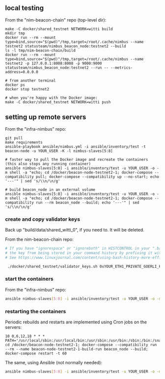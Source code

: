## local testing

From the "nim-beacon-chain" repo (top-level dir):

```text
make -C docker/shared_testnet NETWORK=witti build
mkdir tmp
docker run --rm --mount type=bind,source="$(pwd)"/tmp,target=/root/.cache/nimbus --name testnet2 statusteam/nimbus_beacon_node:testnet2 --build
ls -l tmp/nim-beacon-chain/build
docker run --rm --mount type=bind,source="$(pwd)"/tmp,target=/root/.cache/nimbus --name testnet2 -p 127.0.0.1:8008:8008 -p 9000:9000 statusteam/nimbus_beacon_node:testnet2 --run -- --metrics-address=0.0.0.0

# from another terminal
docker ps
docker stop testnet2

# when you're happy with the Docker image:
make -C docker/shared_testnet NETWORK=witti push
```

## setting up remote servers

From the "infra-nimbus" repo:

```text
git pull
make requirements
ansible-playbook ansible/nimbus.yml -i ansible/inventory/test -t beacon-node -u YOUR_USER -K -l nimbus-slaves[5:8]

# faster way to pull the Docker image and recreate the containers (this also stops any running container)
ansible nimbus-slaves[5:8] -i ansible/inventory/test -u YOUR_USER -o -m shell -a "echo; cd /docker/beacon-node-testnet2-1; docker-compose --compatibility pull; docker-compose --compatibility up --no-start; echo '---'" | sed 's/\\n/\n/g'

# build beacon_node in an external volume
ansible nimbus-slaves[5:8] -i ansible/inventory/test -u YOUR_USER -o -m shell -a "echo; cd /docker/beacon-node-testnet2-1; docker-compose --compatibility run --rm beacon_node --build; echo '---'" | sed 's/\\n/\n/g'
```

### create and copy validator keys

Back up "build/data/shared\_witti\_0", if you need to. It will be deleted.

From the nim-beacon-chain repo:

```bash
# If you have "ignorespace" or "ignoreboth" in HISTCONTROL in your ".bashrc", you can prevent
# the key from being stored in your command history by prefixing it with a space.
# See https://www.linuxjournal.com/content/using-bash-history-more-efficiently-histcontrol

 ./docker/shared_testnet/validator_keys.sh 0xYOUR_ETH1_PRIVATE_GOERLI_KEY
```

### start the containers

From the "infra-nimbus" repo:

```bash
ansible nimbus-slaves[5:8] -i ansible/inventory/test -u YOUR_USER -o -m shell -a "echo; cd /docker/beacon-node-testnet2-1; docker-compose --compatibility up -d; echo '---'" | sed 's/\\n/\n/g'
```

### restarting the containers

Periodic rebuilds and restarts are implemented using Cron jobs on the servers:

```crontab
10 0,6,12,18 * * * PATH='/usr/local/sbin:/usr/local/bin:/usr/sbin:/usr/bin:/sbin:/bin:/snap/bin'; cd /docker/beacon-node-testnet2-1; docker-compose --compatibility run --rm --name beacon-node-testnet2-1-build-run beacon_node --build; docker-compose restart -t 60
```

The same, using Ansible (not normally needed):

```bash
ansible nimbus-slaves[5:8] -i ansible/inventory/test -u YOUR_USER -o -m shell -a "echo; cd /docker/beacon-node-testnet2-1; docker-compose --compatibility run --rm --name beacon-node-testnet2-1-build-run beacon_node --build; docker-compose restart -t 60; echo '---'" | sed 's/\\n/\n/g'
```


